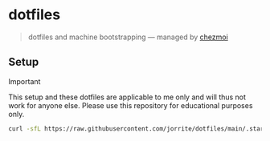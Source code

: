 # dotfiles

> dotfiles and machine bootstrapping — managed by [chezmoi](https://www.chezmoi.io/)

## Setup

> [!IMPORTANT]
> This setup and these dotfiles are applicable to me only and will thus not work for anyone else. Please use this repository for educational purposes only.

```bash
curl -sfL https://raw.githubusercontent.com/jorrite/dotfiles/main/.startup.sh | bash
```
